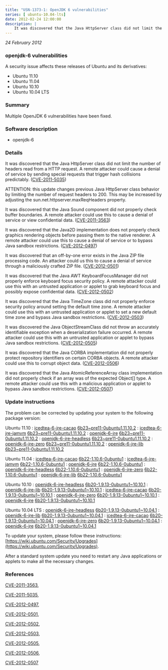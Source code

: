 ```yaml
---
title: "USN-1373-1: OpenJDK 6 vulnerabilities"
series: [ ubuntu-10.04-lts]
date: 2012-02-24 12:00:00
description: |
    It was discovered that the Java HttpServer class did not limit the number of headers read from a HTTP request. A remote attacker could cause a denial of service by sending special requests that trigger hash collisions predictably. ([CVE-2011-5035](http://people.ubuntu.com/~ubuntu-security/cve/CVE-2011-5035))
--- 
```

 
 

*24 February 2012*

### openjdk-6 vulnerabilities

A security issue affects these releases of Ubuntu and its derivatives:

* Ubuntu 11.10
* Ubuntu 11.04
* Ubuntu 10.10
* Ubuntu 10.04 LTS

### Summary

Multiple OpenJDK 6 vulnerabilities have been fixed. 

### Software description

* openjdk-6 

### Details

It was discovered that the Java HttpServer class did not limit the number of headers read from a HTTP request. A remote attacker could cause a denial of service by sending special requests that trigger hash collisions predictably. ([CVE-2011-5035](http://people.ubuntu.com/~ubuntu-security/cve/CVE-2011-5035))

ATTENTION: this update changes previous Java HttpServer class behavior by limiting the number of request headers to 200. This may be increased by adjusting the sun.net.httpserver.maxReqHeaders property.

It was discovered that the Java Sound component did not properly check buffer boundaries. A remote attacker could use this to cause a denial of service or view confidential data. ([CVE-2011-3563](http://people.ubuntu.com/~ubuntu-security/cve/CVE-2011-3563))

It was discovered that the Java2D implementation does not properly check graphics rendering objects before passing them to the native renderer. A remote attacker could use this to cause a denial of service or to bypass Java sandbox restrictions. ([CVE-2012-0497](http://people.ubuntu.com/~ubuntu-security/cve/CVE-2012-0497))

It was discovered that an off-by-one error exists in the Java ZIP file processing code. An attacker could us this to cause a denial of service through a maliciously crafted ZIP file. ([CVE-2012-0501](http://people.ubuntu.com/~ubuntu-security/cve/CVE-2012-0501))

It was discovered that the Java AWT KeyboardFocusManager did not properly enforce keyboard focus security policy. A remote attacker could use this with an untrusted application or applet to grab keyboard focus and possibly expose confidential data. ([CVE-2012-0502](http://people.ubuntu.com/~ubuntu-security/cve/CVE-2012-0502))

It was discovered that the Java TimeZone class did not properly enforce security policy around setting the default time zone. A remote attacker could use this with an untrusted application or applet to set a new default time zone and bypass Java sandbox restrictions. ([CVE-2012-0503](http://people.ubuntu.com/~ubuntu-security/cve/CVE-2012-0503))

It was discovered the Java ObjectStreamClass did not throw an accurately identifiable exception when a deserialization failure occurred. A remote attacker could use this with an untrusted application or applet to bypass Java sandbox restrictions. ([CVE-2012-0505](http://people.ubuntu.com/~ubuntu-security/cve/CVE-2012-0505))

It was discovered that the Java CORBA implementation did not properly protect repository identifiers on certain CORBA objects. A remote attacker could use this to corrupt object data. ([CVE-2012-0506](http://people.ubuntu.com/~ubuntu-security/cve/CVE-2012-0506))

It was discovered that the Java AtomicReferenceArray class implementation did not properly check if an array was of the expected Object[] type. A remote attacker could use this with a malicious application or applet to bypass Java sandbox restrictions. ([CVE-2012-0507](http://people.ubuntu.com/~ubuntu-security/cve/CVE-2012-0507)) 

### Update instructions

The problem can be corrected by updating your system to the following package version:

Ubuntu 11.10
 : [icedtea-6-jre-cacao](https://launchpad.net/ubuntu/+source/openjdk-6) <span> [6b23~pre11-0ubuntu1.11.10.2](https://launchpad.net/ubuntu/+source/openjdk-6/6b23~pre11-0ubuntu1.11.10.2) </span> 
 : [icedtea-6-jre-jamvm](https://launchpad.net/ubuntu/+source/openjdk-6) <span> [6b23~pre11-0ubuntu1.11.10.2](https://launchpad.net/ubuntu/+source/openjdk-6/6b23~pre11-0ubuntu1.11.10.2) </span> 
 : [openjdk-6-jre](https://launchpad.net/ubuntu/+source/openjdk-6) <span> [6b23~pre11-0ubuntu1.11.10.2](https://launchpad.net/ubuntu/+source/openjdk-6/6b23~pre11-0ubuntu1.11.10.2) </span> 
 : [openjdk-6-jre-headless](https://launchpad.net/ubuntu/+source/openjdk-6) <span> [6b23~pre11-0ubuntu1.11.10.2](https://launchpad.net/ubuntu/+source/openjdk-6/6b23~pre11-0ubuntu1.11.10.2) </span> 
 : [openjdk-6-jre-zero](https://launchpad.net/ubuntu/+source/openjdk-6) <span> [6b23~pre11-0ubuntu1.11.10.2](https://launchpad.net/ubuntu/+source/openjdk-6/6b23~pre11-0ubuntu1.11.10.2) </span> 
 : [openjdk-6-jre-lib](https://launchpad.net/ubuntu/+source/openjdk-6) <span> [6b23~pre11-0ubuntu1.11.10.2](https://launchpad.net/ubuntu/+source/openjdk-6/6b23~pre11-0ubuntu1.11.10.2) </span> 

Ubuntu 11.04
 : [icedtea-6-jre-cacao](https://launchpad.net/ubuntu/+source/openjdk-6) <span> [6b22-1.10.6-0ubuntu1](https://launchpad.net/ubuntu/+source/openjdk-6/6b22-1.10.6-0ubuntu1) </span> 
 : [icedtea-6-jre-jamvm](https://launchpad.net/ubuntu/+source/openjdk-6) <span> [6b22-1.10.6-0ubuntu1](https://launchpad.net/ubuntu/+source/openjdk-6/6b22-1.10.6-0ubuntu1) </span> 
 : [openjdk-6-jre](https://launchpad.net/ubuntu/+source/openjdk-6) <span> [6b22-1.10.6-0ubuntu1](https://launchpad.net/ubuntu/+source/openjdk-6/6b22-1.10.6-0ubuntu1) </span> 
 : [openjdk-6-jre-headless](https://launchpad.net/ubuntu/+source/openjdk-6) <span> [6b22-1.10.6-0ubuntu1](https://launchpad.net/ubuntu/+source/openjdk-6/6b22-1.10.6-0ubuntu1) </span> 
 : [openjdk-6-jre-zero](https://launchpad.net/ubuntu/+source/openjdk-6) <span> [6b22-1.10.6-0ubuntu1](https://launchpad.net/ubuntu/+source/openjdk-6/6b22-1.10.6-0ubuntu1) </span> 
 : [openjdk-6-jre-lib](https://launchpad.net/ubuntu/+source/openjdk-6) <span> [6b22-1.10.6-0ubuntu1](https://launchpad.net/ubuntu/+source/openjdk-6/6b22-1.10.6-0ubuntu1) </span> 

Ubuntu 10.10
 : [openjdk-6-jre-headless](https://launchpad.net/ubuntu/+source/openjdk-6) <span> [6b20-1.9.13-0ubuntu1~10.10.1](https://launchpad.net/ubuntu/+source/openjdk-6/6b20-1.9.13-0ubuntu1~10.10.1) </span> 
 : [openjdk-6-jre-lib](https://launchpad.net/ubuntu/+source/openjdk-6) <span> [6b20-1.9.13-0ubuntu1~10.10.1](https://launchpad.net/ubuntu/+source/openjdk-6/6b20-1.9.13-0ubuntu1~10.10.1) </span> 
 : [icedtea-6-jre-cacao](https://launchpad.net/ubuntu/+source/openjdk-6) <span> [6b20-1.9.13-0ubuntu1~10.10.1](https://launchpad.net/ubuntu/+source/openjdk-6/6b20-1.9.13-0ubuntu1~10.10.1) </span> 
 : [openjdk-6-jre-zero](https://launchpad.net/ubuntu/+source/openjdk-6) <span> [6b20-1.9.13-0ubuntu1~10.10.1](https://launchpad.net/ubuntu/+source/openjdk-6/6b20-1.9.13-0ubuntu1~10.10.1) </span> 
 : [openjdk-6-jre](https://launchpad.net/ubuntu/+source/openjdk-6) <span> [6b20-1.9.13-0ubuntu1~10.10.1](https://launchpad.net/ubuntu/+source/openjdk-6/6b20-1.9.13-0ubuntu1~10.10.1) </span> 

Ubuntu 10.04 LTS
 : [openjdk-6-jre-headless](https://launchpad.net/ubuntu/+source/openjdk-6) <span> [6b20-1.9.13-0ubuntu1~10.04.1](https://launchpad.net/ubuntu/+source/openjdk-6/6b20-1.9.13-0ubuntu1~10.04.1) </span> 
 : [openjdk-6-jre-lib](https://launchpad.net/ubuntu/+source/openjdk-6) <span> [6b20-1.9.13-0ubuntu1~10.04.1](https://launchpad.net/ubuntu/+source/openjdk-6/6b20-1.9.13-0ubuntu1~10.04.1) </span> 
 : [icedtea-6-jre-cacao](https://launchpad.net/ubuntu/+source/openjdk-6) <span> [6b20-1.9.13-0ubuntu1~10.04.1](https://launchpad.net/ubuntu/+source/openjdk-6/6b20-1.9.13-0ubuntu1~10.04.1) </span> 
 : [openjdk-6-jre-zero](https://launchpad.net/ubuntu/+source/openjdk-6) <span> [6b20-1.9.13-0ubuntu1~10.04.1](https://launchpad.net/ubuntu/+source/openjdk-6/6b20-1.9.13-0ubuntu1~10.04.1) </span> 
 : [openjdk-6-jre](https://launchpad.net/ubuntu/+source/openjdk-6) <span> [6b20-1.9.13-0ubuntu1~10.04.1](https://launchpad.net/ubuntu/+source/openjdk-6/6b20-1.9.13-0ubuntu1~10.04.1) </span> 

To update your system, please follow these instructions: [https://wiki.ubuntu.com/Security/Upgrades](https://wiki.ubuntu.com/Security/Upgrades).

After a standard system update you need to restart any Java applications or applets to make all the necessary changes. 

### References

 
 [CVE-2011-3563](http://people.ubuntu.com/~ubuntu-security/cve/CVE-2011-3563), 

 [CVE-2011-5035](http://people.ubuntu.com/~ubuntu-security/cve/CVE-2011-5035), 

 [CVE-2012-0497](http://people.ubuntu.com/~ubuntu-security/cve/CVE-2012-0497), 

 [CVE-2012-0501](http://people.ubuntu.com/~ubuntu-security/cve/CVE-2012-0501), 

 [CVE-2012-0502](http://people.ubuntu.com/~ubuntu-security/cve/CVE-2012-0502), 

 [CVE-2012-0503](http://people.ubuntu.com/~ubuntu-security/cve/CVE-2012-0503), 

 [CVE-2012-0505](http://people.ubuntu.com/~ubuntu-security/cve/CVE-2012-0505), 

 [CVE-2012-0506](http://people.ubuntu.com/~ubuntu-security/cve/CVE-2012-0506), 

 [CVE-2012-0507](http://people.ubuntu.com/~ubuntu-security/cve/CVE-2012-0507)
 

